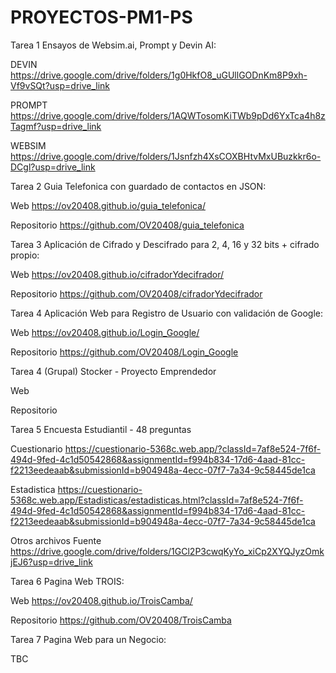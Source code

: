 # PROYECTOS-PM1-PS
Tarea 1 Ensayos de Websim.ai, Prompt y Devin AI:

DEVIN
https://drive.google.com/drive/folders/1g0HkfO8_uGUllGODnKm8P9xh-Vf9vSQt?usp=drive_link


PROMPT
https://drive.google.com/drive/folders/1AQWTosomKiTWb9pDd6YxTca4h8zTagmf?usp=drive_link


WEBSIM
https://drive.google.com/drive/folders/1Jsnfzh4XsCOXBHtvMxUBuzkkr6o-DCgl?usp=drive_link


Tarea 2 Guia Telefonica con guardado de contactos en JSON:

Web
https://ov20408.github.io/guia_telefonica/


Repositorio
https://github.com/OV20408/guia_telefonica


Tarea 3 Aplicación de Cifrado y Descifrado para 2, 4, 16 y 32 bits + cifrado propio:

Web
https://ov20408.github.io/cifradorYdecifrador/


Repositorio
https://github.com/OV20408/cifradorYdecifrador


Tarea 4 Aplicación Web para Registro de Usuario con validación de Google:

Web
https://ov20408.github.io/Login_Google/


Repositorio
https://github.com/OV20408/Login_Google


Tarea 4 (Grupal) Stocker - Proyecto Emprendedor

Web


Repositorio


Tarea 5 Encuesta Estudiantil - 48 preguntas

Cuestionario
https://cuestionario-5368c.web.app/?classId=7af8e524-7f6f-494d-9fed-4c1d50542868&assignmentId=f994b834-17d6-4aad-81cc-f2213eedeaab&submissionId=b904948a-4ecc-07f7-7a34-9c58445de1ca


Estadistica
https://cuestionario-5368c.web.app/Estadisticas/estadisticas.html?classId=7af8e524-7f6f-494d-9fed-4c1d50542868&assignmentId=f994b834-17d6-4aad-81cc-f2213eedeaab&submissionId=b904948a-4ecc-07f7-7a34-9c58445de1ca


Otros archivos Fuente
https://drive.google.com/drive/folders/1GCl2P3cwqKyYo_xiCp2XYQJyzOmkjEJ6?usp=drive_link


Tarea 6 Pagina Web TROIS:

Web
https://ov20408.github.io/TroisCamba/


Repositorio
https://github.com/OV20408/TroisCamba




Tarea 7 Pagina Web para un Negocio:

TBC

